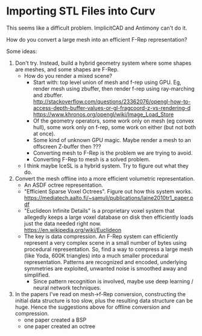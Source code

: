 # Importing STL Files into Curv

This seems like a difficult problem. ImplicitCAD and Antimony can't do it.

How do you convert a large mesh into an efficient F-Rep representation?

Some ideas:
 1. Don't try. Instead, build a hybrid geometry system where some shapes are
    meshes, and some shapes are F-Rep.
    * How do you render a mixed scene?
      * Start with: top level union of mesh and f-rep using GPU.
        Eg, render mesh using zbuffer, then render f-rep using ray-marching
        and zbuffer.
        http://stackoverflow.com/questions/23362076/opengl-how-to-access-depth-buffer-values-or-gl-fragcoord-z-vs-rendering-d
        https://www.khronos.org/opengl/wiki/Image_Load_Store
      * Of the geometry operators, some work only on mesh (eg convex hull),
        some work only on f-rep, some work on either (but not both at once).
      * Some kind of unknown GPU magic. Maybe render a mesh to an offscreen
        Z-buffer then ???
      * Converting mesh to F-Rep is the problem we are trying to avoid.
      * Converting F-Rep to mesh is a solved problem.
    * I think maybe IceSL is a hybrid system. Try to figure out what they do.
 2. Convert the mesh offline into a more efficient volumetric representation.
    * An ASDF octree representation.
    * "Efficient Sparse Voxel Octrees". Figure out how this system works.
      https://mediatech.aalto.fi/~samuli/publications/laine2010tr1_paper.pdf
    * "Euclideon Infinite Details" is a proprietary voxel system that
      allegedly keeps a large voxel database on disk then efficiently loads
      just the data needed right now.
      https://en.wikipedia.org/wiki/Euclideon
    * The key is data compression. An F-Rep system can efficiently represent
      a very complex scene in a small number of bytes using procedural
      representation. So, find a way to compress a large mesh (like Yoda,
      600K triangles) into a much smaller procedural representation.
      Patterns are recognized and encoded, underlying symmetries are exploited,
      unwanted noise is smoothed away and simplified.
      * Since pattern recognition is involved, maybe use deep learning /
        neural network techniques.
 3. In the papers I've read on mesh->f-Rep conversion, constructing the
    initial data structure is too slow, plus the resulting data structure can
    be huge. Hence the suggestions above for offline conversion and compression.
    * one paper created a BSP
    * one paper created an octree

